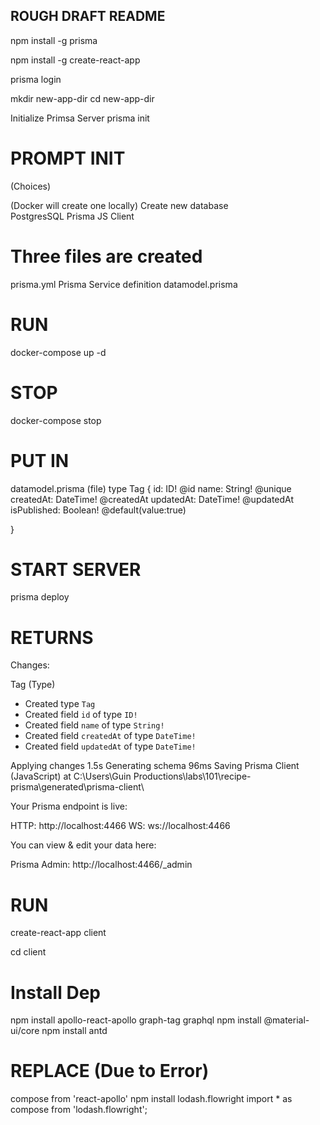 ## ROUGH DRAFT README

npm install -g prisma

npm install -g create-react-app

prisma login

mkdir new-app-dir
cd new-app-dir

Initialize Primsa Server
prisma init

# PROMPT INIT

(Choices)

(Docker will create one locally)
Create new database  
PostgresSQL
Prisma JS Client

# Three files are created
prisma.yml Prisma Service definition
datamodel.prisma 

# RUN 
docker-compose up -d
# STOP 
docker-compose stop

# PUT IN 
datamodel.prisma (file)
type Tag {
  id: ID! @id
  name: String! @unique
  createdAt: DateTime! @createdAt
  updatedAt: DateTime! @updatedAt
  isPublished: Boolean! @default(value:true)

}
# START SERVER
prisma deploy


# RETURNS
Changes:

  Tag (Type)
  + Created type `Tag`
  + Created field `id` of type `ID!`
  + Created field `name` of type `String!`
  + Created field `createdAt` of type `DateTime!`
  + Created field `updatedAt` of type `DateTime!`

Applying changes 1.5s
Generating schema 96ms
Saving Prisma Client (JavaScript) at C:\Users\Guin Productions\labs\101\recipe-prisma\generated\prisma-client\

Your Prisma endpoint is live:

  HTTP:  http://localhost:4466
  WS:    ws://localhost:4466

You can view & edit your data here:

  Prisma Admin: http://localhost:4466/_admin

# RUN
create-react-app client

cd client

# Install Dep
npm install apollo-react-apollo graph-tag graphql
npm install @material-ui/core
npm install antd
# REPLACE (Due to Error)
compose from 'react-apollo'
npm install lodash.flowright
import * as compose from 'lodash.flowright';